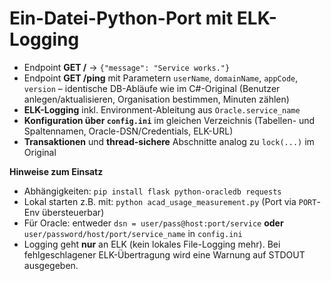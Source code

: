 # Ein-Datei-Python-Port mit ELK-Logging

* Endpoint **GET /** → `{"message": "Service works."}`
* Endpoint **GET /ping** mit Parametern `userName`, `domainName`, `appCode`, `version`
  – identische DB-Abläufe wie im C#-Original (Benutzer anlegen/aktualisieren, Organisation bestimmen, Minuten zählen)
* **ELK-Logging** inkl. Environment-Ableitung aus `Oracle.service_name`
* **Konfiguration über `config.ini`** im gleichen Verzeichnis (Tabellen- und Spaltennamen, Oracle-DSN/Credentials, ELK-URL)
* **Transaktionen** und **thread-sichere** Abschnitte analog zu `lock(...)` im Original

**Hinweise zum Einsatz**

* Abhängigkeiten: `pip install flask python-oracledb requests`
* Lokal starten z.B. mit: `python acad_usage_measurement.py` (Port via `PORT`-Env übersteuerbar)
* Für Oracle: entweder `dsn = user/pass@host:port/service` **oder** `user/password/host/port/service_name` in `config.ini`
* Logging geht **nur** an ELK (kein lokales File-Logging mehr). Bei fehlgeschlagener ELK-Übertragung wird eine Warnung auf STDOUT ausgegeben.
